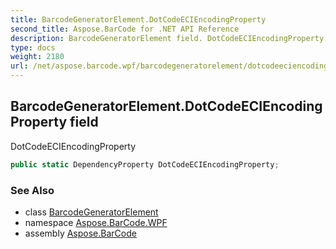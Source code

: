 ```yaml
---
title: BarcodeGeneratorElement.DotCodeECIEncodingProperty
second_title: Aspose.BarCode for .NET API Reference
description: BarcodeGeneratorElement field. DotCodeECIEncodingProperty
type: docs
weight: 2180
url: /net/aspose.barcode.wpf/barcodegeneratorelement/dotcodeeciencodingproperty/
---
```

## BarcodeGeneratorElement.DotCodeECIEncodingProperty field

DotCodeECIEncodingProperty

```csharp
public static DependencyProperty DotCodeECIEncodingProperty;
```

### See Also

* class [BarcodeGeneratorElement](../)
* namespace [Aspose.BarCode.WPF](../../../aspose.barcode.wpf/)
* assembly [Aspose.BarCode](../../../)


